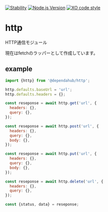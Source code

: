 [![Stability](https://img.shields.io/badge/Stability-ALPHA-red.svg)]()
[![Node.js Version](https://img.shields.io/badge/node-20.x-brightgreen.svg)](https://nodejs.org/)
[![XO code style](https://shields.io/badge/code_style-5ed9c7?logo=xo&labelColor=gray&logoSize=auto)](https://github.com/xojs/xo)

# http

HTTP通信モジュール

現在はfetchのラッパーとして作成しています。

## example

```javascript
import {http} from '@dependahub/http';

http.defaults.baseUrl = 'url';
http.defaults.headers = {};

const reseponse = await http.get('url', {
  headers: {},
  query: {},
});

const reseponse = await http.post('url', {
  headers: {},
  query: {},
  body: {},
});

const reseponse = await http.put('url', {
  headers: {},
  query: {},
  body: {},
});

const reseponse = await http.delete('url', {
  headers: {},
  query: {},
});

const {status, data} = reseponse;
```
